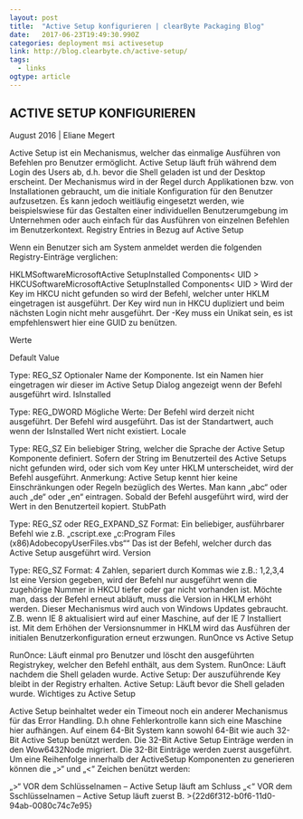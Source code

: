 ```yaml
---
layout: post 
title:  "Active Setup konfigurieren | clearByte Packaging Blog" 
date:   2017-06-23T19:49:30.990Z 
categories: deployment msi activesetup
link: http://blog.clearbyte.ch/active-setup/ 
tags:
  - links
ogtype: article 
---
```


## ACTIVE SETUP KONFIGURIEREN
August 2016 | Eliane Megert

Active Setup ist ein Mechanismus, welcher das einmalige Ausführen von Befehlen pro Benutzer ermöglicht. Active Setup läuft früh während dem Login des Users ab, d.h. bevor die Shell geladen ist und der Desktop erscheint. Der Mechanismus wird in der Regel durch Applikationen bzw. von Installationen gebraucht, um die initiale Konfiguration für den Benutzer aufzusetzen. Es kann jedoch weitläufig eingesetzt werden, wie beispielswiese für das Gestalten einer individuellen Benutzerumgebung im Unternehmen oder auch einfach für das Ausführen von einzelnen Befehlen im Benutzerkontext.
Registry Entries in Bezug auf Active Setup

Wenn ein Benutzer sich am System anmeldet werden die folgenden Registry-Einträge verglichen:

HKLMSoftwareMicrosoftActive SetupInstalled Components< UID >
HKCUSoftwareMicrosoftActive SetupInstalled Components< UID >
Wird der Key im HKCU nicht gefunden so wird der Befehl, welcher unter HKLM eingetragen ist ausgeführt. Der Key wird nun in HKCU dupliziert und beim nächsten Login nicht mehr ausgeführt. Der <UID>-Key muss ein Unikat sein, es ist empfehlenswert hier eine GUID zu benützen.

Werte

Default Value

Type: REG_SZ
Optionaler Name der Komponente. Ist ein Namen hier eingetragen wir dieser im Active Setup Dialog angezeigt wenn der Befehl ausgeführt wird.
IsInstalled

Type: REG_DWORD
Mögliche Werte:
Der Befehl wird derzeit nicht ausgeführt.
Der Befehl wird ausgeführt. Das ist der Standartwert, auch wenn der IsInstalled Wert nicht existiert.
Locale

Type: REG_SZ
Ein beliebiger String, welcher die Sprache der Active Setup Komponente definiert. Sofern der String im Benutzerteil des Active Setups nicht gefunden wird, oder sich vom Key unter HKLM unterscheidet, wird der Befehl ausgeführt.
Anmerkung: Active Setup kennt hier keine Einschränkungen oder Regeln bezüglich des Wertes. Man kann „abc“ oder auch „de“ oder „en“ eintragen. Sobald der Befehl ausgeführt wird, wird der Wert in den Benutzerteil kopiert.
StubPath

Type: REG_SZ oder REG_EXPAND_SZ
Format: Ein beliebiger, ausführbarer Befehl wie z.B. „cscript.exe „c:Program Files (x86)AdobecopyUserFiles.vbs““
Das ist der Befehl, welcher durch das Active Setup ausgeführt wird.
Version

Type: REG_SZ
Format: 4 Zahlen, separiert durch Kommas wie z.B.: 1,2,3,4
Ist eine Version gegeben, wird der Befehl nur ausgeführt wenn die zugehörige Nummer in HKCU tiefer oder gar nicht vorhanden ist. Möchte man, dass der Befehl erneut abläuft, muss die Version in HKLM erhöht werden. Dieser Mechanismus wird auch von Windows Updates gebraucht. Z.B. wenn IE 8 aktualisiert wird auf einer Maschine, auf der IE 7 Installiert ist. Mit dem Erhöhen der Versionsnummer in HKLM wird das Ausführen der initialen Benutzerkonfiguration erneut erzwungen.
RunOnce vs Active Setup

RunOnce: Läuft einmal pro Benutzer und löscht den ausgeführten Registrykey, welcher den Befehl enthält, aus dem System.
RunOnce: Läuft nachdem die Shell geladen wurde.
Active Setup: Der auszuführende Key bleibt in der Registry erhalten.
Active Setup: Läuft bevor die Shell geladen wurde.
Wichtiges zu Active Setup

Active Setup beinhaltet weder ein Timeout noch ein anderer Mechanismus für das Error Handling. D.h ohne Fehlerkontrolle kann sich eine Maschine hier aufhängen.
Auf einem 64-Bit System kann sowohl 64-Bit wie auch 32-Bit Active Setup benützt werden. Die 32-Bit Active Setup Einträge werden in den Wow6432Node migriert. Die 32-Bit Einträge werden zuerst ausgeführt.
Um eine Reihenfolge innerhalb der ActiveSetup Komponenten zu generieren können die „>“ und „<“ Zeichen benützt werden:

„>“ VOR dem Schlüsselnamen – Active Setup läuft am Schluss
„<“ VOR dem Sschlüsselnamen – Active Setup läuft zuerst
B. >{22d6f312-b0f6-11d0-94ab-0080c74c7e95}
